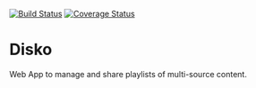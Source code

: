[![Build Status](https://travis-ci.org/chriscx/Disko.png)](https://travis-ci.org/chriscx/Disko)
[![Coverage Status](https://coveralls.io/repos/chriscx/Disko/badge.png)](https://coveralls.io/r/chriscx/Disko)

Disko
=====

Web App to manage and share playlists of multi-source content.